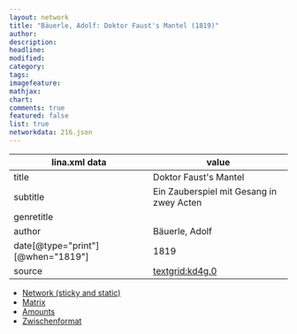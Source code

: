 ```yaml
---
layout: network
title: "Bäuerle, Adolf: Doktor Faust's Mantel (1819)"
author:
description:
headline:
modified:
category:
tags:
imagefeature: 
mathjax: 
chart: 
comments: true
featured: false
list: true
networkdata: 216.json
---
```

lina.xml data  | value
------------- | -------------
title|Doktor Faust's Mantel
subtitle|Ein Zauberspiel mit Gesang in zwey Acten
genretitle|
author|Bäuerle, Adolf
date[@type="print"][@when="1819"]|1819
source|[textgrid:kd4g.0](https://textgridlab.org/1.0/tgcrud-public/rest/textgrid:kd4g.0/data)



* [Network (sticky and static)](/linas/network216)
* [Matrix](/linas/matrix216)
* [Amounts](/linas/amount216)
* [Zwischenformat](/linas/lina216 )
